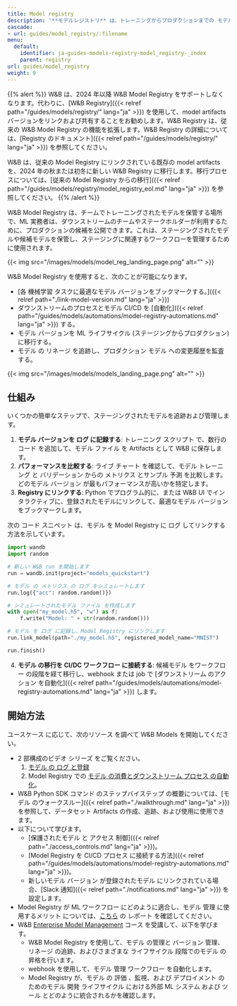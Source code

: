 ```yaml
---
title: Model registry
description: '**モデルレジストリ** は、トレーニングからプロダクションまでの モデル のライフサイクルを管理します。'
cascade:
- url: guides/model_registry/:filename
menu:
  default:
    identifier: ja-guides-models-registry-model_registry-_index
    parent: registry
url: guides/model_registry
weight: 9
---
```


{{% alert %}}
W&B は、2024 年以降 W&B Model Registry をサポートしなくなります。代わりに、[W&B Registry]({{< relref path="/guides/models/registry/" lang="ja" >}}) を使用して、model artifacts バージョンをリンクおよび共有することをお勧めします。W&B Registry は、従来の W&B Model Registry の機能を拡張します。W&B Registry の詳細については、[Registry のドキュメント]({{< relref path="/guides/models/registry/" lang="ja" >}}) を参照してください。

W&B は、従来の Model Registry にリンクされている既存の model artifacts を、2024 年の秋または初冬に新しい W&B Registry に移行します。移行プロセスについては、[従来の Model Registry からの移行]({{< relref path="/guides/models/registry/model_registry_eol.md" lang="ja" >}}) を参照してください。
{{% /alert %}}

W&B Model Registry は、チームでトレーニングされたモデルを保管する場所で、ML 実務者は、ダウンストリームのチームやステークホルダーが利用するために、プロダクションの候補を公開できます。これは、ステージングされたモデルや候補モデルを保管し、ステージングに関連するワークフローを管理するために使用されます。

{{< img src="/images/models/model_reg_landing_page.png" alt="" >}}

W&B Model Registry を使用すると、次のことが可能になります。

* [各 機械学習 タスクに最適なモデル バージョンをブックマークする。]({{< relref path="./link-model-version.md" lang="ja" >}})
* ダウンストリームのプロセスとモデル CI/CD を [自動化]({{< relref path="/guides/models/automations/model-registry-automations.md" lang="ja" >}}) する。
* モデル バージョンを ML ライフサイクル (ステージングからプロダクション) に移行する。
* モデル の リネージ を追跡し、プロダクション モデル への変更履歴を監査する。

{{< img src="/images/models/models_landing_page.png" alt="" >}}

## 仕組み
いくつかの簡単なステップで、ステージングされたモデルを追跡および管理します。

1. **モデル バージョンを ログ に記録する**: トレーニング スクリプト で、数行の コード を追加して、モデル ファイル を Artifacts として W&B に保存します。
2. **パフォーマンスを比較する**: ライブ チャート を確認して、モデル トレーニング と バリデーション からの メトリクス とサンプル 予測 を比較します。どのモデル バージョン が最もパフォーマンスが高いかを特定します。
3. **Registry にリンクする**: Python でプログラム的に、または W&B UI でインタラクティブに、登録されたモデルにリンクして、最適なモデル バージョン をブックマークします。

次の コード スニペット は、モデル を Model Registry に ログ してリンクする方法を示しています。

```python showLineNumbers
import wandb
import random

# 新しい W&B run を開始します
run = wandb.init(project="models_quickstart")

# モデル の メトリクス の ログ をシミュレートします
run.log({"acc": random.random()})

# シミュレートされたモデル ファイル を作成します
with open("my_model.h5", "w") as f:
    f.write("Model: " + str(random.random()))

# モデル を ログ に記録し、Model Registry にリンクします
run.link_model(path="./my_model.h5", registered_model_name="MNIST")

run.finish()
```

4. **モデル の移行を CI/DC ワークフロー に接続する**: 候補モデル をワークフロー の段階を経て移行し、webhook または job で [ダウンストリーム のアクション を自動化]({{< relref path="/guides/models/automations/model-registry-automations.md" lang="ja" >}}) します。

## 開始方法
ユースケース に応じて、次のリソース を調べて W&B Models を開始してください。

* 2 部構成のビデオ シリーズ をご覧ください。
  1. [モデル の ログ と登録](https://www.youtube.com/watch?si=MV7nc6v-pYwDyS-3&v=ZYipBwBeSKE&feature=youtu.be)
  2. Model Registry での [モデル の消費とダウンストリーム プロセス の自動化](https://www.youtube.com/watch?v=8PFCrDSeHzw)。
* W&B Python SDK コマンド のステップバイステップ の概要については、[モデル のウォークスルー]({{< relref path="./walkthrough.md" lang="ja" >}}) を参照して、データセット Artifacts の作成、追跡、および使用に使用できます。
* 以下について学びます。
   * [保護されたモデル と アクセス 制御]({{< relref path="./access_controls.md" lang="ja" >}})。
   * [Model Registry を CI/CD プロセス に接続する方法]({{< relref path="/guides/models/automations/model-registry-automations.md" lang="ja" >}})。
   * 新しいモデル バージョン が登録されたモデル にリンクされている場合、[Slack 通知]({{< relref path="./notifications.md" lang="ja" >}}) を設定します。
* Model Registry が ML ワークフロー にどのように適合し、モデル 管理 に使用するメリット については、[こちら](https://wandb.ai/wandb_fc/model-registry-reports/reports/What-is-an-ML-Model-Registry---Vmlldzo1MTE5MjYx) の レポート を確認してください。
* W&B [Enterprise Model Management](https://www.wandb.courses/courses/enterprise-model-management) コース を受講して、以下を学びます。
  * W&B Model Registry を使用して、モデル の管理と バージョン 管理、リネージ の追跡、およびさまざまな ライフサイクル 段階でのモデル の昇格を行います。
  * webhook を使用して、モデル 管理 ワークフロー を自動化します。
  * Model Registry が、モデル の 評価 、監視、および デプロイメント のためのモデル 開発 ライフサイクル における外部 ML システム および ツール とどのように統合されるかを確認します。
